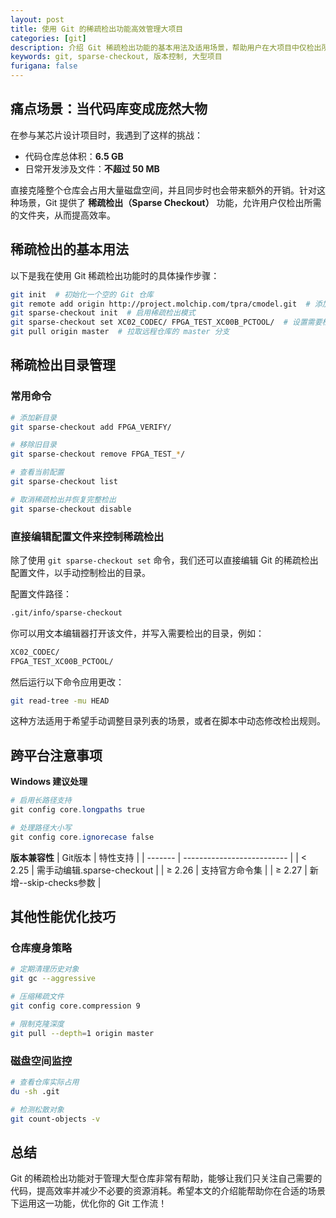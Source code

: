 ```yaml
---
layout: post
title: 使用 Git 的稀疏检出功能高效管理大项目
categories: [git]
description: 介绍 Git 稀疏检出功能的基本用法及适用场景，帮助用户在大项目中仅检出所需文件夹，提高效率。
keywords: git, sparse-checkout, 版本控制, 大型项目
furigana: false
---
```


## 痛点场景：当代码库变成庞然大物

在参与某芯片设计项目时，我遇到了这样的挑战：
- 代码仓库总体积：**6.5 GB**
- 日常开发涉及文件：**不超过 50 MB**

直接克隆整个仓库会占用大量磁盘空间，并且同步时也会带来额外的开销。针对这种场景，Git 提供了 **稀疏检出（Sparse Checkout）** 功能，允许用户仅检出所需的文件夹，从而提高效率。


## 稀疏检出的基本用法

以下是我在使用 Git 稀疏检出功能时的具体操作步骤：

```sh
git init  # 初始化一个空的 Git 仓库
git remote add origin http://project.molchip.com/tpra/cmodel.git  # 添加远程仓库
git sparse-checkout init  # 启用稀疏检出模式
git sparse-checkout set XC02_CODEC/ FPGA_TEST_XC00B_PCTOOL/  # 设置需要检出的目录
git pull origin master  # 拉取远程仓库的 master 分支
```

## 稀疏检出目录管理

### 常用命令
```bash
# 添加新目录
git sparse-checkout add FPGA_VERIFY/

# 移除旧目录
git sparse-checkout remove FPGA_TEST_*/

# 查看当前配置
git sparse-checkout list

# 取消稀疏检出并恢复完整检出
git sparse-checkout disable
```

### 直接编辑配置文件来控制稀疏检出

除了使用 `git sparse-checkout set` 命令，我们还可以直接编辑 Git 的稀疏检出配置文件，以手动控制检出的目录。

配置文件路径：

```sh
.git/info/sparse-checkout
```

你可以用文本编辑器打开该文件，并写入需要检出的目录，例如：

```sh
XC02_CODEC/
FPGA_TEST_XC00B_PCTOOL/
```

然后运行以下命令应用更改：

```sh
git read-tree -mu HEAD
```

这种方法适用于希望手动调整目录列表的场景，或者在脚本中动态修改检出规则。


## 跨平台注意事项

**Windows 建议处理**
```powershell
# 启用长路径支持
git config core.longpaths true

# 处理路径大小写
git config core.ignorecase false
```

**版本兼容性**
| Git版本 | 特性支持                   |
| ------- | -------------------------- |
| < 2.25  | 需手动编辑.sparse-checkout |
| ≥ 2.26  | 支持官方命令集             |
| ≥ 2.27  | 新增--skip-checks参数      |


## 其他性能优化技巧

### 仓库瘦身策略
```bash
# 定期清理历史对象
git gc --aggressive

# 压缩稀疏文件
git config core.compression 9

# 限制克隆深度
git pull --depth=1 origin master
```

### 磁盘空间监控
```bash
# 查看仓库实际占用
du -sh .git

# 检测松散对象
git count-objects -v
```


## 总结

Git 的稀疏检出功能对于管理大型仓库非常有帮助，能够让我们只关注自己需要的代码，提高效率并减少不必要的资源消耗。希望本文的介绍能帮助你在合适的场景下运用这一功能，优化你的 Git 工作流！
